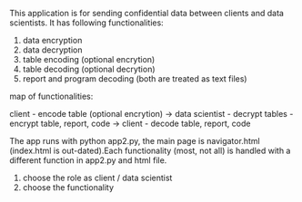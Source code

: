 This application is for sending confidential data between clients and data scientists. It has following functionalities:

1. data encryption
2. data decryption
3. table encoding (optional encrytion)
4. table decoding (optional decrytion)
5. report and program decoding (both are treated as text files)

map of functionalities:

client - encode table (optional encrytion) -> data scientist - decrypt tables - encrypt table, report, code -> client - decode table, report, code

The app runs with python app2.py, the main page is navigator.html (index.html is out-dated).Each functionality (most, not all) is handled with a different function in app2.py and html file.

1. choose the role as client / data scientist
2. choose the functionality
